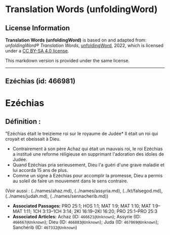 # Translation Words (unfoldingWord)

## License Information

**Translation Words (unfoldingWord)** is based on and adapted from: _unfoldingWord® Translation Words_, [unfoldingWord](https://unfoldingword.org/utw), 2022, which is licensed under a [CC BY-SA 4.0 license](https://creativecommons.org/licenses/by-sa/4.0/legalcode.en).

This markdown version is provided under the same license.



--------------------------------

## Ezéchias (id: 466981)

Ezéchias
========

Définition :
------------

"Ezéchias était le treizieme roi sur le royaume de Judée\* Il était un roi qui croyait et obeissait à Dieu.

* Contrairement à son père Achaz qui était un mauvais roi, le roi Ezéchias a institué une reforme réligieuse en supprimant l'adoration des idoles de Judée.
* Quand Ezéchias pria serieusement, Dieu l'a guéri d'une grave maladie et lui accorda 15 ans de plus.
* Comme un signe à Ezéchias pour accomplir la promesse, Dieu a permis au soleil de faire un mouvement dans le sens contraire.

(Voir aussi : (../names/ahaz.md), (../names/assyria.md), (../kt/falsegod.md), (../names/judah.md), (../names/sennacherib.md))

* **Associated Passages:** PRO 25:1; HOS 1:1; MAT 1:9; MAT 1:10; MAT 1:9–MAT 1:11; 1CH 3:13–1CH 3:14; 2KI 16:19–2KI 16:20; PRO 25:1–PRO 25:3
* **Associated Articles:** Achaz (ID: `466621@Unknown`); Assyrie (ID: `466667@Unknown`); Dieu (ID: `466883@Unknown`); Juda (ID: `467069@Unknown`); Sanchérib (ID: `467332@Unknown`)

